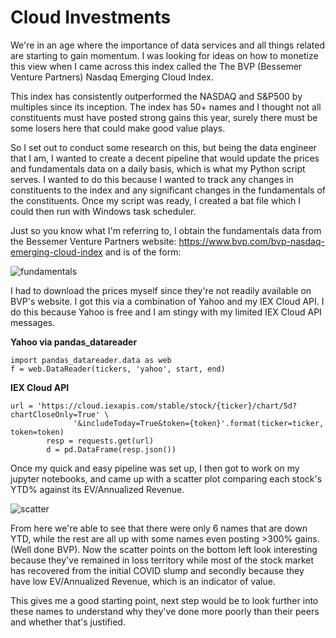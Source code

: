 # Cloud Investments

We're in an age where the importance of data services and all things related are starting to gain momentum. I was looking for ideas on how to monetize this view when I came across this index called the The BVP (Bessemer Venture Partners) Nasdaq Emerging Cloud Index.

This index has consistently outperformed the NASDAQ and S&P500 by multiples since its inception. The index has 50+ names and I thought not all constituents must have posted strong gains this year, surely there must be some losers here that could make good value plays. 

So I set out to conduct some research on this, but being the data engineer that I am, I wanted to create a decent pipeline that would update the prices and fundamentals data on a daily basis, which is what my Python script serves. I wanted to do this because I wanted to track any changes in constituents to the index and any significant changes in the fundamentals of the constituents. Once my script was ready, I created a bat file which I could then run with Windows task scheduler.

Just so you know what I'm referring to, I obtain the fundamentals data from the Bessemer Venture Partners website: https://www.bvp.com/bvp-nasdaq-emerging-cloud-index and is of the form: 

![fundamentals](https://i.imgur.com/tlwpWbi.png)

I had to download the prices myself since they're not readily available on BVP's website. I got this via a combination of Yahoo and my IEX Cloud API. I do this because Yahoo is free and I am stingy with my limited IEX Cloud API messages. 

**Yahoo via pandas_datareader**
```
import pandas_datareader.data as web
f = web.DataReader(tickers, 'yahoo', start, end)
```

**IEX Cloud API**
```
url = 'https://cloud.iexapis.com/stable/stock/{ticker}/chart/5d?chartCloseOnly=True' \
              '&includeToday=True&token={token}'.format(ticker=ticker, token=token)
        resp = requests.get(url)
        d = pd.DataFrame(resp.json())
```

Once my quick and easy pipeline was set up, I then got to work on my jupyter notebooks, and came up with a scatter plot comparing each stock's YTD% against its EV/Annualized Revenue.

![scatter](https://i.imgur.com/8eTftZZ.png)

From here we're able to see that there were only 6 names that are down YTD, while the rest are all up with some names even posting >300% gains. (Well done BVP). Now the scatter points on the bottom left look interesting because they've remained in loss territory while most of the stock market has recovered from the initial COVID slump and secondly because they have low EV/Annualized Revenue, which is an indicator of value.

This gives me a good starting point, next step would be to look further into these names to understand why they've done more poorly than their peers and whether that's justified. 
